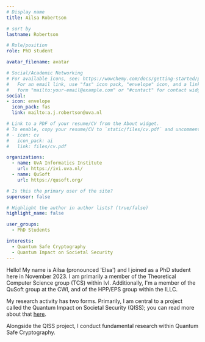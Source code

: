 ```yaml
---
# Display name
title: Ailsa Robertson

# sort by 
lastname: Robertson

# Role/position
role: PhD student

avatar_filename: avatar

# Social/Academic Networking
# For available icons, see: https://wowchemy.com/docs/getting-started/page-builder/#icons
#   For an email link, use "fas" icon pack, "envelope" icon, and a link in the
#   form "mailto:your-email@example.com" or "#contact" for contact widget.
social:
- icon: envelope
  icon_pack: fas
  link: mailto:a.j.robertson@uva.nl

# Link to a PDF of your resume/CV from the About widget.
# To enable, copy your resume/CV to `static/files/cv.pdf` and uncomment the lines below.
# - icon: cv
#   icon_pack: ai
#   link: files/cv.pdf

organizations:
  - name: UvA Informatics Institute
    url: https://ivi.uva.nl/
  - name: QuSoft
    url: https://qusoft.org/

# Is this the primary user of the site?
superuser: false

# Highlight the author in author lists? (true/false)
highlight_name: false

user_groups:
  - PhD Students

interests:
  - Quantum Safe Cryptography
  - Quantum Impact on Societal Security
---
```

Hello! My name is Ailsa (pronounced 'Elsa') and I joined as a PhD student here in November 2023. I am primarily a member of the Theoretical Computer Science group (TCS) within IvI. Additionally, I'm a member of the QuSoft group at the CWI, and of the HPP/EPS group within the ILLC.

My research activity has two forms. Primarily, I am central to a project called the Quantum Impact on Societal Security (QISS); you can read more about that [here](https://ivi.fnwi.uva.nl/tcs/project/qiss/).

Alongside the QISS project, I conduct fundamental research within Quantum Safe Cryptography.
